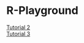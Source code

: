 # R-Playground

[Tutorial 2](https://github.com/NightfuryEquinn/R-Playground/blob/main/tutorial2.R)
<br/>
[Tutorial 3](https://github.com/NightfuryEquinn/R-Playground/blob/main/tutorial3.R)
